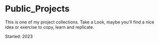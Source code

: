 # Public_Projects

This is one of my project collections.
Take a Look, maybe you'll find a nice idea or exercise to copy, learn and replicate.

Started: 2023
